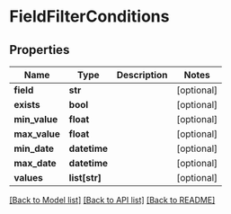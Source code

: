# FieldFilterConditions

## Properties
Name | Type | Description | Notes
------------ | ------------- | ------------- | -------------
**field** | **str** |  | [optional] 
**exists** | **bool** |  | [optional] 
**min_value** | **float** |  | [optional] 
**max_value** | **float** |  | [optional] 
**min_date** | **datetime** |  | [optional] 
**max_date** | **datetime** |  | [optional] 
**values** | **list[str]** |  | [optional] 

[[Back to Model list]](../README.md#documentation-for-models) [[Back to API list]](../README.md#documentation-for-api-endpoints) [[Back to README]](../README.md)

